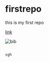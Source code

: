 # firstrepo
this is my first repo

[link]()

![bib](https://github.com/user-attachments/assets/6fa19e5c-8678-4a42-bf6b-58bc4ba36858)

```

sgh

```
